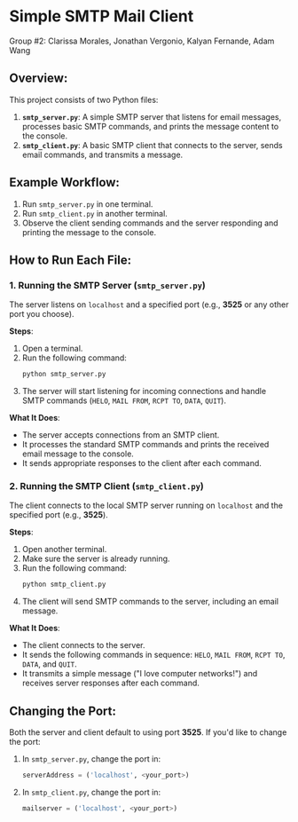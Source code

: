 # Simple SMTP Mail Client

Group #2: Clarissa Morales, Jonathan Vergonio, Kalyan Fernande, Adam Wang

## Overview:
This project consists of two Python files:
1. **`smtp_server.py`**: A simple SMTP server that listens for email messages, processes basic SMTP commands, and prints the message content to the console.
2. **`smtp_client.py`**: A basic SMTP client that connects to the server, sends email commands, and transmits a message.

## Example Workflow:
1. Run `smtp_server.py` in one terminal.
2. Run `smtp_client.py` in another terminal.
3. Observe the client sending commands and the server responding and printing the message to the console.

## How to Run Each File:

### 1. Running the SMTP Server (`smtp_server.py`)
   The server listens on `localhost` and a specified port (e.g., **3525** or any other port you choose).
   
   **Steps**:
   1. Open a terminal.
   2. Run the following command:
      ```bash
      python smtp_server.py
      ```
   3. The server will start listening for incoming connections and handle SMTP commands (`HELO`, `MAIL FROM`, `RCPT TO`, `DATA`, `QUIT`).

   **What It Does**:
   - The server accepts connections from an SMTP client.
   - It processes the standard SMTP commands and prints the received email message to the console.
   - It sends appropriate responses to the client after each command.

### 2. Running the SMTP Client (`smtp_client.py`)
   The client connects to the local SMTP server running on `localhost` and the specified port (e.g., **3525**).

   **Steps**:
   1. Open another terminal.
   2. Make sure the server is already running.
   3. Run the following command:
      ```bash
      python smtp_client.py
      ```
   4. The client will send SMTP commands to the server, including an email message.

   **What It Does**:
   - The client connects to the server.
   - It sends the following commands in sequence: `HELO`, `MAIL FROM`, `RCPT TO`, `DATA`, and `QUIT`.
   - It transmits a simple message ("I love computer networks!") and receives server responses after each command.

## Changing the Port:
Both the server and client default to using port **3525**. If you'd like to change the port:
  1. In `smtp_server.py`, change the port in:
     ```python
     serverAddress = ('localhost', <your_port>)
     ```
  2. In `smtp_client.py`, change the port in:
     ```python
     mailserver = ('localhost', <your_port>)
     ```

